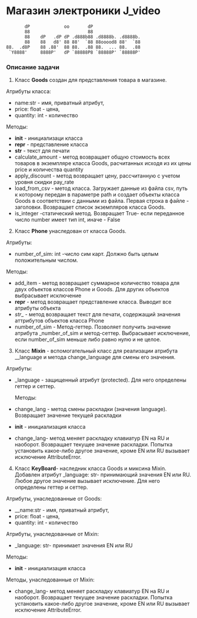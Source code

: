 #  Магазин электроники J_video

           dP             oo       dP                   
           88                      88                   
           88    dP   .dP dP .d888b88 .d8888b. .d8888b. 
           88    88   d8' 88 88'  `88 88ooood8 88'  `88 
    88.  .d8P    88 .88'  88 88.  .88 88.  ... 88.  .88 
     `Y8888'     8888P'   dP `88888P8 `88888P' `88888P'  


### Описание задачи

1. Класс __Goods__ создан для представления товара в магазине. 

Атрибуты класса:

*   name:str - имя, приватный атрибут,
*   price: float - цена,
*   quantity: int - количество

Методы:
*   __init__ - инициализаци класса
*   __repr__ - представление класса
*   __str__ - текст для печати
*   calculate_amount - метод возвращает общую стоимость 
    всех товаров в экземпляре класса Goods, расчитанных 
    исходя из их цены price и количества quantity
*   apply_discount - метод возвращает цену, рассчитанную с учетом уровня скидки pay_rate
*   load_from_csv - метод класса. Загружает данные из файла 
    csv, путь к которому передан в параметре path и создает 
    объекты класса Goods в соответствии с данными из файла. 
    Первая строка в файле - заголовки. Возвращает список 
    экземпляров класса Goods.
*   is_integer -статический метод. Возвращает True- если переданное 
    число number имеет тип int, иначе - False  


2. Класс __Phone__ унаследован от класса  Goods.

Атрибуты:
 *   number_of_sim: int -число сим карт. Должно быть целым положительным числом.

Методы:
*   add_item - метод возвращает суммарное количество товара для
        двух объектов классов Phone и Goods. Для других объектов
        выбрасывает исключение
*   __repr__ - метод возвращает представление класса. 
        Выводит все атрибуты объекта
*   _str__ - метод возвращает текст для печати, содержащий 
        значения аттрибутов объектов класса Phone
*   number_of_sim - Метод-геттер. Позволяет получить значение
        атрибута _number_of_sim и метод-сеттер. Выбрасывает исключение, если number_of_sim меньше либо равно нулю и не целое.  


3. Класс __Mixin__ - вспомогательный класс для реализации 
    атрибута __language и метода change_language для смены
    его значения.

Атрибуты:

*   _language - защищенный атрибут (protected).
    Для него определены геттер и сеттер.

    Методы:

*   change_lang - метод смены раскладки (значения language). 
    Возвращает значение текущей раскладки
*    __init__  - инициализация класса 
*   change_lang- метод меняет раскладку клавиатур EN на RU
    и наоборот. Возвращает текущее значение раскладки.
    Попытка установить какое-либо другое значение, кроме 
    EN или RU вызывает исключение AttributeError.

4. Класс __KeyBoard__- наследник класса Goods и миксина Mixin.
    Добавлен атрибут _language: str- принимающий значения EN или RU. Любое другое значение вызывает исключение. Для него определены геттер и сеттер.

Атрибуты, унаследованные от Goods:
*   __name:str - имя, приватный атрибут,
*   price: float - цена,
*   quantity: int - количество

Атрибуты, унаследованные от Mixin:
*   _language: str- принимает значения EN или RU

Методы:
*   __init__  - инициализация класса

Методы, унаследованные от Mixin:
*   change_lang- метод меняет раскладку клавиатур EN на RU
        и наоборот. Возвращает текущее значение раскладки.
        Попытка установить какое-либо другое значение, кроме 
        EN или RU вызывает исключение AttributeError.
    